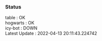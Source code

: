 ### Status


table : OK  
hogwarts : OK  
icy-bot : DOWN  
Latest Update : 2022-04-13 20:11:43.224742
